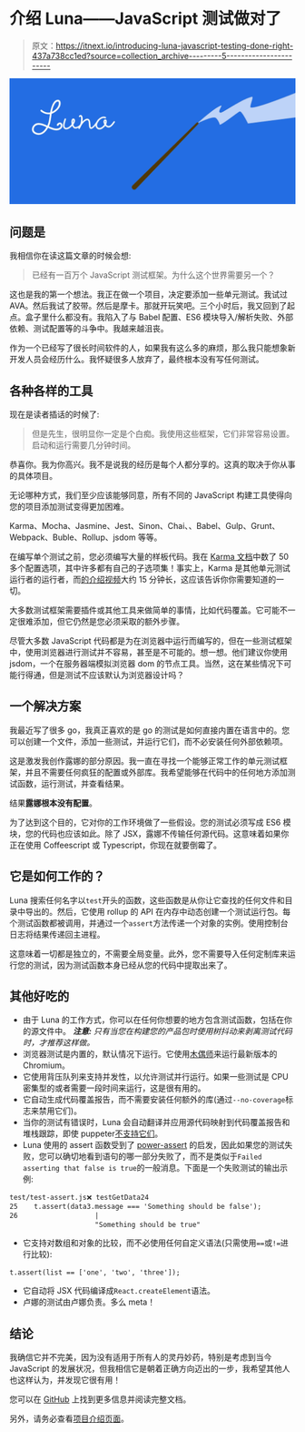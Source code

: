 # 介绍 Luna——JavaScript 测试做对了

> 原文：<https://itnext.io/introducing-luna-javascript-testing-done-right-437a738cc1ed?source=collection_archive---------5----------------------->

![](img/79f95736d68734736beea64a9554b2a2.png)

## 问题是

我相信你在读这篇文章的时候会想:

> 已经有一百万个 JavaScript 测试框架。为什么这个世界需要另一个？

这也是我的第一个想法。我正在做一个项目，决定要添加一些单元测试。我试过 AVA。然后我试了胶带。然后是摩卡。那就开玩笑吧。三个小时后，我又回到了起点。盒子里什么都没有。我陷入了与 Babel 配置、ES6 模块导入/解析失败、外部依赖、测试配置等的斗争中。我越来越沮丧。

作为一个已经写了很长时间软件的人，如果我有这么多的麻烦，那么我只能想象新开发人员会经历什么。我怀疑很多人放弃了，最终根本没有写任何测试。

## 各种各样的工具

现在是读者插话的时候了:

> 但是先生，很明显你一定是个白痴。我使用这些框架，它们非常容易设置。启动和运行需要几分钟时间。

恭喜你。我为你高兴。我不是说我的经历是每个人都分享的。这真的取决于你从事的具体项目。

无论哪种方式，我们至少应该能够同意，所有不同的 JavaScript 构建工具使得向您的项目添加测试变得更加困难。

Karma、Mocha、Jasmine、Jest、Sinon、Chai、、Babel、Gulp、Grunt、Webpack、Buble、Rollup、jsdom 等等。

在编写单个测试之前，您必须编写大量的样板代码。我在 [Karma 文档](https://karma-runner.github.io/2.0/config/configuration-file.html)中数了 50 多个配置选项，其中许多都有自己的子选项集！事实上，Karma 是其他单元测试运行者的运行者，而[的介绍视频](https://www.youtube.com/watch?v=MVw8N3hTfCI)大约 15 分钟长，这应该告诉你你需要知道的一切。

大多数测试框架需要插件或其他工具来做简单的事情，比如代码覆盖。它可能不一定很难添加，但它仍然是您必须采取的额外步骤。

尽管大多数 JavaScript 代码都是为在浏览器中运行而编写的，但在一些测试框架中，使用浏览器进行测试并不容易，甚至是不可能的。想一想。他们建议你使用 jsdom，一个在服务器端模拟浏览器 dom 的节点工具。当然，这在某些情况下可能行得通，但是测试不应该默认为浏览器设计吗？

## 一个解决方案

我最近写了很多 go，我真正喜欢的是 go 的测试是如何直接内置在语言中的。您可以创建一个文件，添加一些测试，并运行它们，而不必安装任何外部依赖项。

这是激发我创作露娜的部分原因。我一直在寻找一个能够正常工作的单元测试框架，并且不需要任何疯狂的配置或外部库。我希望能够在代码中的任何地方添加测试函数，运行测试，并查看结果。

结果**露娜根本没有配置**。

为了达到这个目的，它对你的工作环境做了一些假设。您的测试必须写成 ES6 模块，您的代码也应该如此。除了 JSX，露娜不传输任何源代码。这意味着如果你正在使用 Coffeescript 或 Typescript，你现在就要倒霉了。

## 它是如何工作的？

Luna 搜索任何名字以`test`开头的函数，这些函数是从你让它查找的任何文件和目录中导出的。然后，它使用 rollup 的 API 在内存中动态创建一个测试运行包。每个测试函数都被调用，并通过一个`assert`方法传递一个对象的实例。使用控制台日志将结果传递回主进程。

这意味着一切都是独立的，不需要全局变量。此外，您不需要导入任何定制库来运行您的测试，因为测试函数本身已经从您的代码中提取出来了。

## 其他好吃的

*   由于 Luna 的工作方式，你可以在任何你想要的地方包含测试函数，包括在你的源文件中。 ***注意:*** *只有当您在构建您的产品包时使用树抖动来剥离测试代码时，才推荐这样做。*
*   浏览器测试是内置的，默认情况下运行。它使用[木偶师](https://github.com/GoogleChrome/puppeteer)来运行最新版本的 Chromium。
*   它使用背压队列来支持并发性，以允许测试并行运行。如果一些测试是 CPU 密集型的或者需要一段时间来运行，这是很有用的。
*   它自动生成代码覆盖报告，而不需要安装任何额外的库(通过`--no-coverage`标志来禁用它们)。
*   当你的测试有错误时，Luna 会自动翻译并应用源代码映射到代码覆盖报告和堆栈跟踪，即使 puppeter[不支持它们](https://github.com/GoogleChrome/puppeteer/issues/985)。
*   Luna 使用的 assert 函数受到了 [power-assert](https://github.com/power-assert-js/power-assert) 的启发，因此如果您的测试失败，您可以确切地看到语句的哪一部分失败了，而不是类似于`Failed asserting that false is true`的一般消息。下面是一个失败测试的输出示例:

```
test/test-assert.js❌ testGetData24
25    t.assert(data3.message === 'Something should be false');
26                   |
                     "Something should be true"
```

*   它支持对数组和对象的比较，而不必使用任何自定义语法(只需使用`==`或`!=`进行比较):

```
t.assert(list == ['one', 'two', 'three']);
```

*   它自动将 JSX 代码编译成`React.createElement`语法。
*   卢娜的测试由卢娜负责。多么 meta！

## 结论

我确信它并不完美，因为没有适用于所有人的灵丹妙药，特别是考虑到当今 JavaScript 的发展状况，但我相信它是朝着正确方向迈出的一步，我希望其他人也这样认为，并发现它很有用！

您可以在 [GitHub](https://github.com/ccampbell/luna-testing) 上找到更多信息并阅读完整文档。

另外，请务必查看[项目介绍页面](https://craig.is/testing/code)。